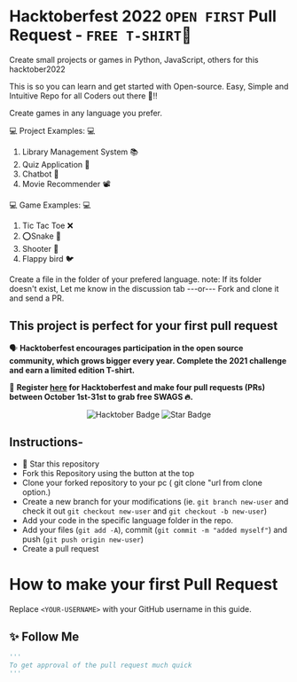 # Hacktoberfest 2022 `OPEN FIRST` Pull Request - `FREE T-SHIRT`🎉
Create small projects or games in Python, JavaScript, others for this hacktober2022

This is so you can learn and get started with Open-source. Easy, Simple and Intuitive Repo for all Coders out there 🤩!!

Create games in any language you prefer.

:computer: Project Examples: :computer:
1. Library Management System :books:
2. Quiz Application :pencil:
3. Chatbot :brain:
4. Movie Recommender :film_projector:

:computer: Game Examples: :computer:
1. Tic Tac Toe ❌
2. ⭕Snake 🐍
3. Shooter 🔫
4. Flappy bird 🐦


Create a file in the folder of your prefered language.
note: If its folder doesn't exist, Let me know in the discussion tab
---or---
Fork and clone it and send a PR.

## This project is perfect for your first pull request

🗣 **Hacktoberfest encourages participation in the open source community, which grows bigger every year. Complete the 2021 challenge and earn a limited edition T-shirt.**

📢 **Register [here](https://hacktoberfest.digitalocean.com) for Hacktoberfest and make four pull requests (PRs) between October 1st-31st to grab free SWAGS 🔥.**

<div align="center">

<img src="https://img.shields.io/badge/hacktoberfest-2022-blueviolet" alt="Hacktober Badge"/>
 <img src="https://img.shields.io/static/v1?label=%F0%9F%8C%9F&message=If%20Useful&style=style=flat&color=BC4E99" alt="Star Badge"/>
</a>

</div>

## Instructions-

- 🌟 Star this repository
- Fork this Repository using the button at the top
- Clone your forked repository to your pc ( git clone "url from clone option.)
- Create a new branch for your modifications (ie. `git branch new-user` and check it out `git checkout new-user` and `git checkout -b new-user`)
- Add your code in the specific language folder in the repo.
- Add your files (`git add -A`), commit (`git commit -m "added myself"`) and push (`git push origin new-user`)
- Create a pull request


# How to make your first Pull Request

Replace `<YOUR-USERNAME>` with your GitHub username in this guide.



## :sparkles: Follow Me

```py
'''
To get approval of the pull request much quick
'''
 ```
